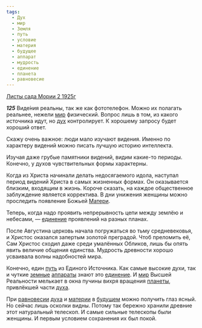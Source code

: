 ```yaml
---
tags:
  - Дух
  - мир
  - Земля
  - путь
  - условие
  - материя
  - будущее
  - аппарат
  - мудрость
  - единение
  - планета
  - равновесие
---
```


[Листы сада Мории 2 1925г](/agni/1925)

___125___
Виде́ния реальны, так же как фототелефон. Можно их полагать реальнее, нежели [мир](/tag/#мир) физический. Вопрос лишь в том, из какого источника идут, но [дух](/tag/#Дух) контролирует. К хорошему запросу будет хороший ответ.   

Скажу очень важное: люди мало изучают видения. Именно по характеру видений можно писать лучшую историю интеллекта.   

Изучая даже грубые памятники видений, видим какие-то периоды. Конечно, у духов чувствительных формы характерны.   

Когда из Христа начинали делать недосягаемого идола, наступал период видений Христа в самых жизненных формах. Он оказывается близким, входящим в жизнь. Короче сказать, на каждое общественное заблуждение является корректива. В дни унижения женщины можно проследить появление Божьей [Матери](/tag/#материя).   

Теперь, когда надо проявить непрерывность цепи между землёю и небесами, — [единение](/tag/#единение) проявлений на разных планах.   

После Августина церковь начала погружаться во тьму средневековья, и Христос оказался запертым золотой преградой. Чтоб преломить её, Сам Христос сходил даже среди умалённых Обликов, лишь бы опять явить величие общения единства. Мудрость древности хорошо усваивала волны надобностей мира.   

Конечно, един [путь](/tag/#путь) из Единого Источника. Как самые высокие духи, так и чуткие [земные](/tag/#Земля) [аппараты](/tag/#аппарат) знают это [единение](/tag/#единение). И [мир](/tag/#мир) Высшей Реальности мелькает в окна пучины вихря вращения [планеты](/tag/#планета), привлёкшей части [духа](/tag/#Дух).   

При [равновесии](/tag/#равновесие) [духа](/tag/#Дух) и [материи](/tag/#материя) в [будущем](/tag/#будущее) можно получить глаз ясный. Но сейчас лишь осколки видны. Потому так бережно хранили древние этот натуральный телескоп. И самые сильные телескопы были женщины. И первым условием сохранения их был покой.   

